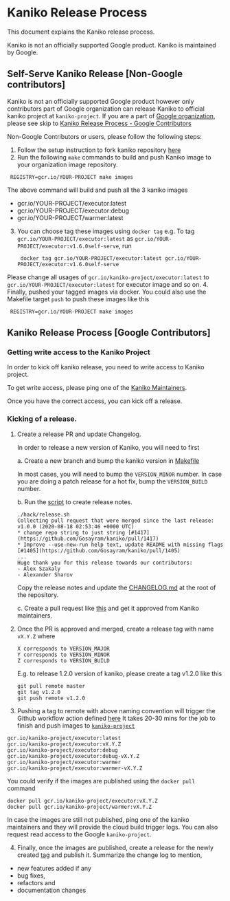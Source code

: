 # Kaniko Release Process

This document explains the Kaniko release process.

Kaniko is not an officially supported Google product. Kaniko is maintained by Google.


## Self-Serve Kaniko Release  [Non-Google contributors]
Kaniko is not an officially supported Google product however only contributors part of
Google organization can release Kaniko to official kaniko project at `kaniko-project`.
If you are a part of [Google organization](https://github.com/orgs/google/people), please see skip to [Kaniko Release Process - Google Contributors](https://github.com/Gosayram/kaniko/blob/master/RELEASE.md#kaniko-release-process-google-contributors)

Non-Google Contributors or users, please follow the following steps:
1. Follow the setup instruction to fork kaniko repository [here](https://github.com/Gosayram/kaniko/blob/master/DEVELOPMENT.md#getting-started)
2. Run the following `make` commands to build and push Kaniko image to your organization image repository.
  ```shell
   REGISTRY=gcr.io/YOUR-PROJECT make images
   ```
  The above command will build and push all the 3 kaniko images
  * gcr.io/YOUR-PROJECT/executor:latest
  * gcr.io/YOUR-PROJECT/executor:debug
  * gcr.io/YOUR-PROJECT/warmer:latest

3. You can choose tag these images using `docker tag` 
e.g. To tag `gcr.io/YOUR-PROJECT/executor:latest` as `gcr.io/YOUR-PROJECT/executor:v1.6.0self-serve`, run
   ```shell
    docker tag gcr.io/YOUR-PROJECT/executor:latest gcr.io/YOUR-PROJECT/executor:v1.6.0self-serve
   ```
   
Please change all usages of `gcr.io/kaniko-project/executor:latest` to `gcr.io/YOUR-PROJECT/executor:latest` for executor image and so on.
4. Finally, pushed your tagged images via docker. You could also use the Makefile target `push` to push these images like this
  ```shell
   REGISTRY=gcr.io/YOUR-PROJECT make images
  ```

## Kaniko Release Process [Google Contributors]
### Getting write access to the Kaniko Project
In order to kick off kaniko release, you need to write access to Kaniko project.

To get write access, please ping one of the [Kaniko Maintainers](https://github.com/orgs/GoogleContainerTools/teams/kaniko-maintainers/members). 

Once you have the correct access, you can kick off a release.


### Kicking of a release.

1. Create a release PR and update Changelog.

    In order to release a new version of Kaniko, you will need to first

    a. Create a new branch and bump the kaniko version in [Makefile](https://github.com/Gosayram/kaniko/blob/master/Makefile#L16)


    In most cases, you will need to bump the `VERSION_MINOR` number.
    In case you are doing a patch release for a hot fix, bump the `VERSION_BUILD` number.

    b. Run the [script](https://github.com/Gosayram/kaniko/blob/master/hack/release.sh) to create release notes.
    ```
    ./hack/release.sh
    Collecting pull request that were merged since the last release: v1.0.0 (2020-08-18 02:53:46 +0000 UTC)
    * change repo string to just string [#1417](https://github.com/Gosayram/kaniko/pull/1417)
    * Improve --use-new-run help text, update README with missing flags [#1405](https://github.com/Gosayram/kaniko/pull/1405)
    ...
    Huge thank you for this release towards our contributors: 
    - Alex Szakaly
    - Alexander Sharov
    ```
    Copy the release notes and update the [CHANGELOG.md](https://github.com/Gosayram/kaniko/blob/master/CHANGELOG.md) at the root of the repository. 

    c. Create a pull request like [this](https://github.com/Gosayram/kaniko/pull/1388) and get it approved from Kaniko maintainers.

2. Once the PR is approved and merged, create a release tag with name `vX.Y.Z` where
    ```
    X corresponds to VERSION_MAJOR
    Y corresponds to VERSION_MINOR
    Z corresponds to VERSION_BUILD
    ```
    E.g. to release 1.2.0 version of kaniko, please create a tag v1.2.0 like this
    ```
    git pull remote master
    git tag v1.2.0
    git push remote v1.2.0
    ```
3.  Pushing a tag to remote with above naming convention will trigger the Github workflow action defined [here](https://github.com/Gosayram/kaniko/blob/main/.github/workflows/images.yaml) It takes 20-30 mins for the job to finish and push images to [`kaniko-project`](https://pantheon.corp.google.com/gcr/images/kaniko-project?orgonly=true&project=kaniko-project&supportedpurview=organizationId)
```
gcr.io/kaniko-project/executor:latest
gcr.io/kaniko-project/executor:vX.Y.Z
gcr.io/kaniko-project/executor:debug
gcr.io/kaniko-project/executor:debug-vX.Y.Z
gcr.io/kaniko-project/executor:warmer
gcr.io/kaniko-project/executor:warmer-vX.Y.Z
```
You could verify if the images are published using the `docker pull` command
```
docker pull gcr.io/kaniko-project/executor:vX.Y.Z
docker pull gcr.io/kaniko-project/warmer:vX.Y.Z
```
In case the images are still not published, ping one of the kaniko maintainers and they will provide the cloud build trigger logs.
You can also request read access to the Google `kaniko-project`.

4. Finally, once the images are published, create a release for the newly created [tag](https://github.com/Gosayram/kaniko/tags) and publish it. 
Summarize the change log to mention, 
- new features added if any
- bug fixes, 
- refactors and 
- documentation changes
